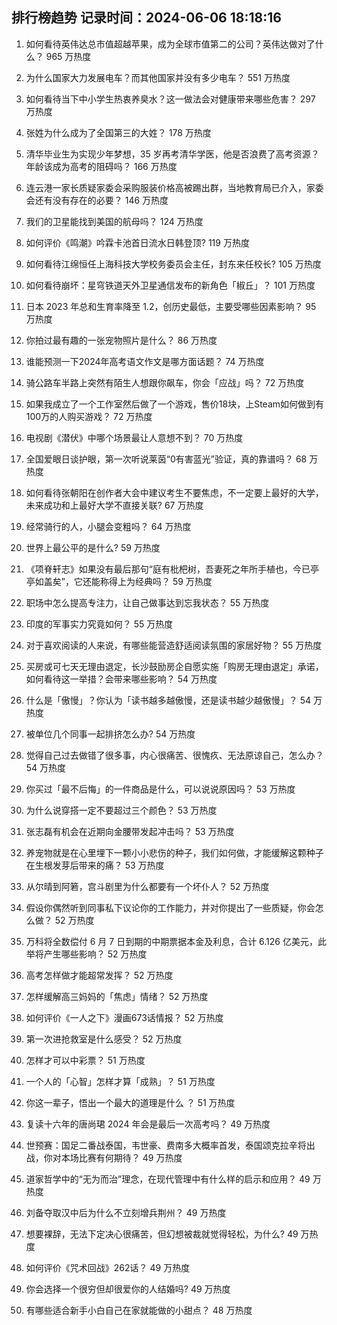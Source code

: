 
## 排行榜趋势 记录时间：2024-06-06 18:18:16
  
  1. 如何看待英伟达总市值超越苹果，成为全球市值第二的公司？英伟达做对了什么？ 965 万热度
    
  2. 为什么国家大力发展电车？而其他国家并没有多少电车？ 551 万热度
    
  3. 如何看待当下中小学生热衷养臭水？这一做法会对健康带来哪些危害？ 297 万热度
    
  4. 张姓为什么成为了全国第三的大姓？ 178 万热度
    
  5. 清华毕业生为实现少年梦想，35 岁再考清华学医，他是否浪费了高考资源？年龄该成为高考的阻碍吗？ 166 万热度
    
  6. 连云港一家长质疑家委会采购服装价格高被踢出群，当地教育局已介入，家委会还有没有存在的必要？ 146 万热度
    
  7. 我们的卫星能找到美国的航母吗？ 124 万热度
    
  8. 如何评价《鸣潮》吟霖卡池首日流水日韩登顶? 119 万热度
    
  9. 如何看待江绵恒任上海科技大学校务委员会主任，封东来任校长? 105 万热度
    
  10. 如何看待崩坏：星穹铁道天外卫星通信发布的新角色「椒丘」？ 101 万热度
    
  11. 日本 2023 年总和生育率降至 1.2，创历史最低，主要受哪些因素影响？ 95 万热度
    
  12. 你拍过最有趣的一张宠物照片是什么？ 86 万热度
    
  13. 谁能预测一下2024年高考语文作文是哪方面话题？ 74 万热度
    
  14. 骑公路车半路上突然有陌生人想跟你飙车，你会「应战」吗？ 72 万热度
    
  15. 如果我成立了一个工作室然后做了一个游戏，售价18块，上Steam如何做到有100万的人购买游戏？ 72 万热度
    
  16. 电视剧《潜伏》中哪个场景最让人意想不到？ 70 万热度
    
  17. 全国爱眼日谈护眼，第一次听说莱茵“0有害蓝光”验证，真的靠谱吗？ 68 万热度
    
  18. 如何看待张朝阳在创作者大会中建议考生不要焦虑，不一定要上最好的大学，未来成功和上最好大学不直接关联? 67 万热度
    
  19. 经常骑行的人，小腿会变粗吗？ 64 万热度
    
  20. 世界上最公平的是什么? 59 万热度
    
  21. 《项脊轩志》如果没有最后那句“庭有枇杷树，吾妻死之年所手植也，今已亭亭如盖矣”，它还能称得上为经典吗？ 59 万热度
    
  22. 职场中怎么提高专注力，让自己做事达到忘我状态？ 55 万热度
    
  23. 印度的军事实力究竟如何？ 55 万热度
    
  24. 对于喜欢阅读的人来说，有哪些能营造舒适阅读氛围的家居好物？ 55 万热度
    
  25. 买房或可七天无理由退定，长沙鼓励房企自愿实施「购房无理由退定」承诺，如何看待这一举措？会带来哪些影响？ 54 万热度
    
  26. 什么是「傲慢」？你认为「读书越多越傲慢，还是读书越少越傲慢」？ 54 万热度
    
  27. 被单位几个同事一起排挤怎么办? 54 万热度
    
  28. 觉得自己过去做错了很多事，内心很痛苦、很愧疚、无法原谅自己，怎么办？ 54 万热度
    
  29. 你买过「最不后悔」的一件商品是什么，可以说说原因吗？ 53 万热度
    
  30. 为什么说穿搭一定不要超过三个颜色？ 53 万热度
    
  31. 张志磊有机会在近期向金腰带发起冲击吗？ 53 万热度
    
  32. 养宠物就是在心里埋下一颗小小悲伤的种子，我们如何做，才能缓解这颗种子在生根发芽后带来的痛？ 53 万热度
    
  33. 从尔晴到阿箬，宫斗剧里为什么都要有一个坏仆人？ 52 万热度
    
  34. 假设你偶然听到同事私下议论你的工作能力，并对你提出了一些质疑，你会怎么做？ 52 万热度
    
  35. 万科将全数偿付 6 月 7 日到期的中期票据本金及利息，合计 6.126 亿美元，此举将产生哪些影响？ 52 万热度
    
  36. 高考怎样做才能超常发挥？ 52 万热度
    
  37. 怎样缓解高三妈妈的「焦虑」情绪？ 52 万热度
    
  38. 如何评价《一人之下》漫画673话情报？ 52 万热度
    
  39. 第一次进抢救室是什么感受？ 52 万热度
    
  40. 怎样才可以中彩票？ 51 万热度
    
  41. 一个人的「心智」怎样才算「成熟」？ 51 万热度
    
  42. 你这一辈子，悟出一个最大的道理是什么 ？ 51 万热度
    
  43. 复读十六年的唐尚珺 2024 年会是最后一次高考吗？ 49 万热度
    
  44. 世预赛：国足二番战泰国，韦世豪、费南多大概率首发，泰国颂克拉辛将出战，你对本场比赛有何期待？ 49 万热度
    
  45. 道家哲学中的“无为而治”理念，在现代管理中有什么样的启示和应用？ 49 万热度
    
  46. 刘备夺取汉中后为什么不立刻增兵荆州？ 49 万热度
    
  47. 想要裸辞，无法下定决心很痛苦，但幻想被裁就觉得轻松，为什么? 49 万热度
    
  48. 如何评价《咒术回战》262话？ 49 万热度
    
  49. 你会选择一个很穷但却很爱你的人结婚吗? 49 万热度
    
  50. 有哪些适合新手小白自己在家就能做的小甜点？ 48 万热度
    